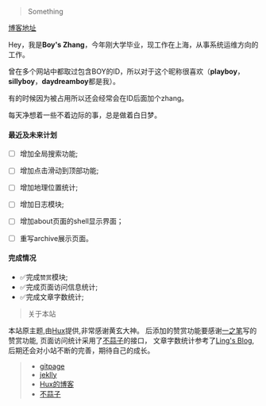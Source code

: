 > Something

[博客地址](www.daydreamboy.space)


Hey，我是**Boy's Zhang**，今年刚大学毕业，现工作在上海，从事系统运维方向的工作。

曾在多个网站中都取过包含BOY的ID，所以对于这个昵称很喜欢（**playboy**，**sillyboy**，**daydreamboy**都是我）。

有的时候因为被占用所以还会经常会在ID后面加个zhang。

每天净想着一些不着边际的事，总是做着白日梦。


#### 最近及未来计划

- [ ] 增加全局搜索功能;
- [ ] 增加点击滑动到顶部功能;
- [ ] 增加地理位置统计;
- [ ] 增加日志模块;
- [ ] 增加about页面的shell显示界面；
- [ ] 重写archive展示页面。


#### 完成情况

* ✅完成`赞赏`模块;
* ✅完成页面访问信息统计;
* ✅完成文章字数统计;

> 关于本站

本站原主题,由[Hux](https://github.com/Huxpro/huxpro.github.io)提供,非常感谢黄玄大神。
后添加的赞赏功能要感谢[一之笔](https://github.com/yizibi/yizibi.github.io)写的赞赏功能,
页面访问统计采用了[不蒜子](https://busuanzi.ibruce.info/)的接口，
文章字数统计参考了[Ling's Blog](https://github.com/LingLinyp/LingLinyp.github.io),
后期还会对小站不断的完善，期待自己的成长。

> * [gitpage](https://pages.github.com/)
> * [jeklly](http://jekyll.com.cn/jekyll)
> * [Hux的博客](http://huangxuan.me/Hux)
> * [不蒜子](https://busuanzi.ibruce.info/)

